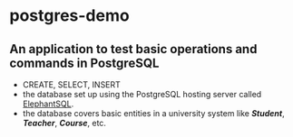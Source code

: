 # postgres-demo

## An application to test basic operations and commands in PostgreSQL
- CREATE, SELECT, INSERT
- the database set up using the PostgreSQL hosting server called [ElephantSQL](https://www.elephantsql.com/).
- the database covers basic entities in a university system like ***Student***, ***Teacher***, ***Course***, etc.
